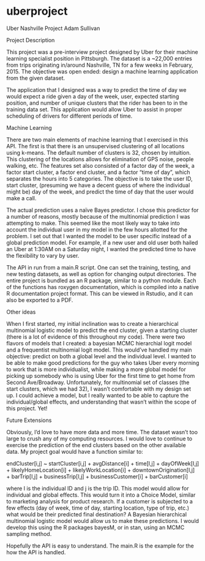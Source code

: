 # uberproject

Uber Nashville Project
Adam Sullivan

Project Description

This project was a pre-interview project designed by Uber for their machine learning specialist position in Pittsburgh.  The dataset is a ~22,000 entries from trips originating in/around Nashville, TN for a few weeks in February, 2015.  The objective was open ended: design a machine learning application from the given dataset. 

The application that I designed was a way to predict the time of day we would expect a ride given a day of the week, user, expected starting position, and number of unique clusters that the rider has been to in the training data set.  This application would allow Uber to assist in proper scheduling of drivers for different periods of time.

Machine Learning

There are two main elements of machine learning that I exercised in this API.  The first is that there is an unsupervised clustering of all locations using k-means.  The default number of clusters is 32, chosen by intuition.  This clustering of the locations allows for elimination of GPS noise, people walking, etc.  The features set also consisted of a factor day of the week, a factor start cluster, a factor end cluster, and a factor “time of day”, which separates the hours into 5 categories.  The objective is to take the user ID, start cluster, (presuming we have a decent guess of where the individual might be) day of the week, and predict the time of day that the user would make a call.

The actual prediction uses a naïve Bayes predictor.  I chose this predictor for a number of reasons, mostly because of the multinomial prediction I was attempting to make.  This seemed like the most likely way to take into account the individual user in my model in the few hours allotted for the problem.  I set out that I wanted the model to be user specific instead of a global prediction model.  For example, if a new user and old user both hailed an Uber at 1:30AM on a Saturday night, I wanted the predicted time to have the flexibility to vary by user.

The API in run from a main.R script.  One can set the training, testing, and new testing datasets, as well as option for changing output directories.  The entire project is bundled as an R package, similar to a python module.  Each of the functions has roxygen documentation, which is compiled into a native R documentation project format.  This can be viewed in Rstudio, and it can also be exported to a PDF.

Other ideas

When I first started, my initial inclination was to create a hierarchical multinomial logistic model to predict the end cluster, given a starting cluster (there is a lot of evidence of this throughout my code).  There were two flavors of models that I created: a bayesian MCMC hierarchial logit model and a frequentist multinomial logit model.  This would’ve handled my main objective: predict on both a global level and the individual level. I wanted to be able to make good predictions for the guy who takes Uber every morning to work that is more individualist, while making a more global model for picking up somebody who is using Uber for the first time to get home from Second Ave/Broadway.  Unfortunately, for multinomial set of classes (the start clusters, which we had 32), I wasn’t comfortable with my design set up.  I could achieve a model, but I really wanted to be able to capture the individual/global effects, and understanding that wasn’t within the scope of this project.  Yet!


Future Extensions

Obviously, I’d love to have more data and more time.  The dataset wasn’t too large to crush any of my computing resources.  I would love to continue to exercise the prediction of the end clusters based on the other available data.  My project goal would have a function similar to:

endCluster[i,j] ~ startCluster[i,j] + avgDistance[i] + time[I,j] + dayOfWeek[I,j] + likelyHomeLocation[i] + likelyWorkLocation[i] + downtownOrigination[I,j] + barTrip[I,j] + businessTrip[I,j] + businessCustomer[i] + barCustomer[i]

where I is the individual ID and j is the trip ID.  This model would allow for individual and global effects.  This would turn it into a Choice Model, similar to marketing analysis for product research.  If a customer is subjected to a few effects (day of week, time of day, starting location, type of trip, etc.) what would be their predicted final destination?  A Bayesian hierarchical multinomial logistic model would allow us to make these predictions.  I would develop this using the R packages bayesM, or in stan, using an MCMC sampling method.    

Hopefully the API is easy to understand.  The main.R is the example for the how the API is handled.
